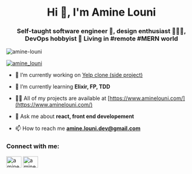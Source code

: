<h1 align="center">Hi 👋, I'm Amine Louni</h1>
<h3 align="center">Self-taught software engineer 🥑, design enthusiast 👨🏽‍🎨, DevOps hobbyist 🐳 Living in #remote #MERN world</h3>

<p align="left"> <img src="https://komarev.com/ghpvc/?username=amine-louni&label=Profile%20views&color=0e75b6&style=flat" alt="amine-louni" /> </p>

<p align="left"> <a href="https://twitter.com/amine_louni" target="blank"><img src="https://img.shields.io/twitter/follow/amine_louni?logo=twitter&style=for-the-badge" alt="amine_louni" /></a> </p>

- 🔭 I’m currently working on [Yelp clone (side project)](https://github.com/amine-louni/yelp-clone)

- 🌱 I’m currently learning **Elixir, FP, TDD**

- 👨‍💻 All of my projects are available at [https://www.aminelouni.com/](https://www.aminelouni.com/)

- 💬 Ask me about **react, front end developement**

- 📫 How to reach me **amine.louni.dev@gmail.com**


<h3 align="left">Connect with me:</h3>
<p align="left">
<a href="https://twitter.com/amine_louni" target="blank"><img align="center" src="https://raw.githubusercontent.com/rahuldkjain/github-profile-readme-generator/master/src/images/icons/Social/twitter.svg" alt="amine_louni" height="30" width="40" /></a>
<a href="https://linkedin.com/in/amine-louni" target="blank"><img align="center" src="https://raw.githubusercontent.com/rahuldkjain/github-profile-readme-generator/master/src/images/icons/Social/linked-in-alt.svg" alt="amine-louni" height="30" width="40" /></a>
</p>
 

